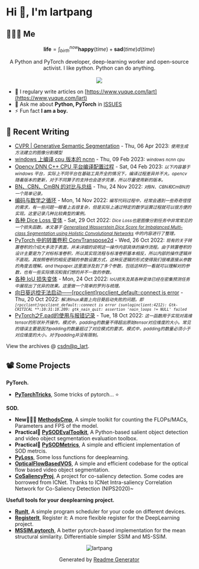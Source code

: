 # Hi 👋, I'm lartpang

## 🧑‍🤝‍🧑 Me

$$
\textbf{life} = \int_{birth}^{now} \mathbf{happy}(time) + \mathbf{sad}(time) d(time)
$$

<p align="center">
  A Python and PyTorch developer, deep-learning worker and open-source activist. I like python. Python can do anything.<br /><br />
  
  <a href="https://skillicons.dev">
    <img src="https://skillicons.dev/icons?i=py,pytorch,cpp,git,docker,github,githubactions,linux,md,latex,matlab,vscode,regex" />
  </a>
</p>

- 📝 I regulary write articles on [https://www.yuque.com/lart](https://www.yuque.com/lart)
- 💬 Ask me about **Python, PyTorch** in [ISSUES](https://github.com/lartpang/lartpang/issues)
- ⚡ Fun fact **I am a boy.**

## 📝 Recent Writing

<!-- writing starts -->
* [CVPR | Generative Semantic Segmentation](https://blog.csdn.net/P_LarT/article/details/129988887) - Thu, 06 Apr 2023: <small>*使用生成方法建立的图像分割模型*</small>
* [windows 上编译 cpu 版本的 ncnn](https://blog.csdn.net/P_LarT/article/details/128956760) - Thu, 09 Feb 2023: <small>*windows ncnn cpu*</small>
* [Opencv DNN C++ CPU 平台编译配置过程](https://blog.csdn.net/P_LarT/article/details/128882415) - Sat, 04 Feb 2023: <small>*以下内容基于 windows 平台，实际上不同平台在基础工具齐全的情况下，编译过程差异并不大。opencv 随着版本的更新，对于不同算子的支持也会逐步完善，所以尽量使用新的版本。*</small>
* [BN、CBN、CmBN 的对比与总结](https://blog.csdn.net/P_LarT/article/details/128026229) - Thu, 24 Nov 2022: <small>*对BN、CBN和CmBN的一个简单记录。*</small>
* [编码与数学之循环](https://blog.csdn.net/P_LarT/article/details/127842494) - Mon, 14 Nov 2022: <small>*编写代码过程中，经常会遇到一些奇奇怪怪的需求，有一些问题一眼看上去很复杂，但是实际上通过特定的数学运算过程就可以很方便的实现。这里记录几种比较典型的案例。*</small>
* [各种 Dice Loss 变体](https://blog.csdn.net/P_LarT/article/details/127585095) - Sat, 29 Oct 2022: <small>*Dice Loss也是图像分割任务中非常常见的一个损失函数。本文基于 [Generalised Wasserstein Dice Score for Imbalanced Multi-class Segmentation using Holistic Convolutional Networks](https://arxiv.org/abs/1707.00478) 中的内容进行了整理。*</small>
* [PyTorch 中的转置卷积 ConvTranspose2d](https://blog.csdn.net/P_LarT/article/details/127532185) - Wed, 26 Oct 2022: <small>*现有的关于转置卷积的介绍大多流于表面，并未详细的说明这一操作内部具体的操作流程。由于转置卷积的设计主要是为了对标标准卷积，所以其实现流程与标准卷积基本相反，所以内部的操作逻辑并不直观。其按照卷积的相反逻辑的参数设置方式，这种反逻辑的形式使得我们很难直接从参数的角度去理解。and thepaper.这里面涉及到了多个参数，包括这样的一看就可以理解对的参数，也有一些实际情况和我们想的并不一致的参数。*</small>
* [各种 IoU 损失变体](https://blog.csdn.net/P_LarT/article/details/127502104) - Mon, 24 Oct 2022: <small>*IoU损失及其各种变体已经在密集预测任务中展现出了优异的效果。这里做一个简单的罗列与梳理。*</small>
* [向日葵远控无法启动——[rpcclient]rpcclient_default::connect is error](https://blog.csdn.net/P_LarT/article/details/127423101) - Thu, 20 Oct 2022: <small>*解决linux桌面上向日葵启动失败的问题。即`[rpcclient]rpcclient_default::connect is error (sunloginclient:4212): Gtk-CRITICAL **:10:31:18.209: gtk_nain_quit: assertion 'nain_loops != NULL' failed`*</small>
* [PyTorch之F.pad的使用与报错记录](https://blog.csdn.net/P_LarT/article/details/127390628) - Tue, 18 Oct 2022: <small>*这一函数用于实现对高维tensor的形状补齐操作。模式中，padding的数量不得超出原始tensor对应维度的大小。常见的错误主要是因为padding的数量超过了对应模式的要求。模式中，padding的数量必须小于对应维度的大小。对于padding并没有限制。*</small>
<!-- writing ends -->

View the archives @ [csdn@p_lart](https://blog.csdn.net/p_lart).

## 📽️ Some Projects

**PyTorch.**
* [**PyTorchTricks**](https://github.com/lartpang/PyTorchTricks), Some tricks of pytorch… :star:

**SOD.**
* **New:rocket::rocket::rocket:** [**MethodsCmp**](https://github.com/lartpang/MethodsCmp), A simple toolkit for counting the FLOPs/MACs, Parameters and FPS of the model.
* **Practical:wrench:** [**PySODEvalToolkit**](https://github.com/lartpang/PySODEvalToolkit), A Python-based salient object detection and video object segmentation evaluation toolbox.
* **Practical:wrench:** [**PySODMetrics**](https://github.com/lartpang/PySODMetrics), A simple and efficient implementation of SOD metrcis.
* [**PyLoss**](https://github.com/lartpang/PyLoss), Some loss functions for deeplearning.
* [**OpticalFlowBasedVOS**](https://github.com/lartpang/OpticalFlowBasedVOS), A simple and efficient codebase for the optical flow based video object segmentation.
* [**CoSaliencyProj**](https://github.com/lartpang/CoSaliencyProj), A project for co-saliency detection. Some codes are borrowed from ICNet. Thanks to ICNet Intra-saliency Correlation Network for Co-Saliency Detection (NIPS2020)~

**Usefull tools for your deeplearning project.**
* [**RunIt**](https://github.com/lartpang/RunIt), A simple program scheduler for your code on different devices.
* [**RegisterIt**](https://github.com/lartpang/RegisterIt), Register it: A more flexible register for the DeepLearning project.
* [**MSSIM.pytorch**](https://github.com/lartpang/MSSIM.pytorch), A better pytorch-based implementation for the mean structural similarity. Differentiable simpler SSIM and MS-SSIM.

<p align="center"><img src="https://komarev.com/ghpvc/?username=lartpang" alt="lartpang" /></p>
<p align="center">Generated by <a href="https://rahuldkjain.github.io/gh-profile-readme-generator/" alt="generator">Readme Generator</a></p>
